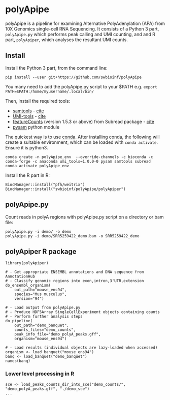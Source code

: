 # polyApipe

polyApipe is a pipeline for examining Alternative PolyAdenylation (APA) from 10X Genomics single-cell RNA Sequencing. It consists of a Python 3 part, `polyApipe.py` which performs peak calling and UMI counting, and and R part, `polyApiper`, which analyses the resultant UMI counts.


## Install

Install the Python 3 part, from the command line:

```
pip install --user git+https://github.com/swbioinf/polyApipe
```

You many need to add the polyApipe.py script to your \$PATH e.g. `export PATH=$PATH:/home/myusername/.local/bin/`

Then, install the required tools:

 * [samtools](http://www.htslib.org/) - [cite](https://www.ncbi.nlm.nih.gov/pubmed/19505943)
 * [UMI-tools](https://github.com/CGATOxford/UMI-tools) - [cite](https://genome.cshlp.org/content/early/2017/01/18/gr.209601.116.abstract)
 * [featureCounts](http://subread.sourceforge.net/) (version 1.5.3 or above) from Subread package - [cite](https://www.ncbi.nlm.nih.gov/pubmed/24227677)
 * [pysam](https://github.com/pysam-developers/pysam) python module

The quickest way is to use [conda](https://docs.conda.io/en/latest/). 
After installing conda, the following will create a suitable environment, 
which can be loaded with `conda activate`. Ensure it is python3.

``` 
conda create -n polyApipe_env  --override-channels -c bioconda -c conda-forge -c anaconda umi_tools=1.0.0-0 pysam samtools subread 
conda activate polyApipe_env 
```

Install the R part in R:

```
BiocManager::install("pfh/weitrix")
BiocManager::install("swbioinf/polyApipe/polyApiper")
```


## polyApipe.py


Count reads in polyA regions with polyApipe.py script on a directory or bam file:

```
polyApipe.py -i demo/ -o demo
polyApipe.py -i demo/SRR5259422_demo.bam -o SRR5259422_demo
```


## polyApiper R package

```
library(polyApiper)

# - Get appropriate ENSEMBL annotations and DNA sequence from AnnotationHub
# - Classify genomic regions into exon,intron,3'UTR,extension
do_ensembl_organism(
    out_path="mouse_ens94", 
    species="Mus musculus", 
    version="94")

# - Load output from polyApipe.py
# - Produce HDF5Array SingleCellExperiment objects containing counts
# - Perform further analysis steps
do_pipeline(
    out_path="demo_banquet", 
    counts_files="demo_counts", 
    peak_info_file="demo_polyA_peaks.gff", 
    organism="mouse_ens94")

# - Load results (individual objects are lazy-loaded when accessed)
organism <- load_banquet("mouse_ens94")
banq <- load_banquet("demo_banquet")
names(banq)
```

### Lower level processing in R

```
sce <- load_peaks_counts_dir_into_sce("demo_counts/", "demo_polyA_peaks.gff", "./demo_sce") 
...

```





